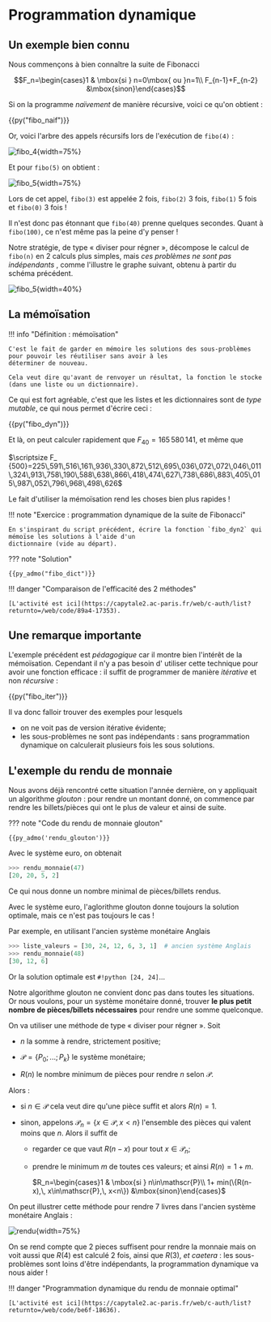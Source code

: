 # Programmation dynamique

## Un exemple bien connu

Nous commençons à bien connaître la suite de Fibonacci

$$F_n=\begin{cases}1 & \mbox{si } n=0\mbox{ ou }n=1\\ F_{n-1}+F_{n-2} &\mbox{sinon}\end{cases}$$

Si on la programme *naïvement* de manière récursive, voici ce qu'on obtient :

{{py("fibo_naif")}}

Or, voici l'arbre des appels récursifs lors de l'exécution de `fibo(4)` :

![fibo_4](../img/fibo_4.svg){width=75%}

Et pour `fibo(5)` on obtient :

![fibo_5](../img/fibo_5.svg){width=75%}

Lors de cet appel, `fibo(3)` est appelée 2 fois, `fibo(2)` 3 fois, `fibo(1)` 5 fois et `fibo(0)` 3 fois !

Il n'est donc pas étonnant que `fibo(40)` prenne quelques secondes. Quant à `fibo(100)`, ce n'est même pas la peine d'y
penser !

Notre stratégie, de type « diviser pour régner », décompose le calcul de `fibo(n)` en 2 calculs plus simples, mais *ces
problèmes ne sont pas indépendants* , comme l'illustre le graphe suivant, obtenu à partir du schéma précédent.

![fibo_5](../img/fibo_5_graphe.svg){width=40%}

## La mémoïsation

!!! info "Définition : mémoïsation"

    C'est le fait de garder en mémoire les solutions des sous-problèmes pour pouvoir les réutiliser sans avoir à les 
    déterminer de nouveau.
    
    Cela veut dire qu'avant de renvoyer un résultat, la fonction le stocke (dans une liste ou un dictionnaire). 

Ce qui est fort agréable, c'est que les listes et les dictionnaires sont de *type mutable*, ce qui nous permet d'écrire
ceci :

{{py("fibo_dyn")}}

Et là, on peut calculer rapidement que $F_{40}=165\,580\,141$, et même que

$\scriptsize F_
{500}=225\,591\,516\,161\,936\,330\,872\,512\,695\,036\,072\,072\,046\,011\,324\,913\,758\,190\,588\,638\,866\,418\,474\,627\,738\,686\,883\,405\,015\,987\,052\,796\,968\,498\,626$

Le fait d'utiliser la mémoïsation rend les choses bien plus rapides !

!!! note "Exercice : programmation dynamique de la suite de Fibonacci"

    En s'inspirant du script précédent, écrire la fonction `fibo_dyn2` qui mémoïse les solutions à l'aide d'un
    dictionnaire (vide au départ).

??? note "Solution"

    {{py_admo("fibo_dict")}}

!!! danger "Comparaison de l'efficacité des 2 méthodes"

    [L'activité est ici](https://capytale2.ac-paris.fr/web/c-auth/list?returnto=/web/code/89a4-17353).

## Une remarque importante

L'exemple précédent est *pédagogique* car il montre bien l'intérêt de la mémoïsation. Cependant il n'y a pas besoin d'
utiliser cette technique pour avoir une fonction efficace : il suffit de programmer de manière *itérative* et non
*récursive* :

{{py("fibo_iter")}}

Il va donc falloir trouver des exemples pour lesquels

- on ne voit pas de version itérative évidente;
- les sous-problèmes ne sont pas indépendants : sans programmation dynamique on calculerait plusieurs fois les sous
  solutions.

## L'exemple du rendu de monnaie

Nous avons déjà rencontré cette situation l'année dernière, on y appliquait un algorithme *glouton* : pour rendre un
montant donné, on commence par rendre les billets/pièces qui ont le plus de valeur et ainsi de suite.

??? note "Code du rendu de monnaie glouton"

    {{py_admo('rendu_glouton')}}

Avec le système euro, on obtenait

```python
>>> rendu_monnaie(47)
[20, 20, 5, 2]
```

Ce qui nous donne un nombre minimal de pièces/billets rendus.

Avec le système euro, l'aglorithme glouton donne toujours la solution optimale, mais ce n'est pas toujours le cas !

Par exemple, en utilisant l'ancien système monétaire Anglais

```python
>>> liste_valeurs = [30, 24, 12, 6, 3, 1]  # ancien système Anglais
>>> rendu_monnaie(48)
[30, 12, 6]
```

Or la solution optimale est `#!python [24, 24]`...

Notre algorithme glouton ne convient donc pas dans toutes les situations. Or nous voulons, pour un système monétaire
donné, trouver **le plus petit nombre de pièces/billets nécessaires** pour rendre une somme quelconque.

On va utiliser une méthode de type « diviser pour régner ». Soit 

- $n$ la somme à rendre, strictement positive; 
  
- $\mathscr{P}=\{P_0;\,...;\,P_k\}$ le système monétaire;

- $R(n)$ le nombre minimum de pièces pour rendre $n$ selon $\mathscr{P}$. 

Alors :

- si $n\in\mathscr{P}$ cela veut dire qu'une pièce suffit et alors $R(n)=1$.

- sinon, appelons $\mathscr{P}_n=\{x \in\mathscr{P},\, x < n\}$ l'ensemble des pièces qui valent moins que $n$. Alors
  il suffit de 
    - regarder ce que vaut $R(n-x)$ pour tout $x\in\mathscr{P}_n$;
    - prendre le minimum $m$ de toutes ces valeurs;
  et ainsi $R(n)= 1 + m$.
      
      $R_n=\begin{cases}1 & \mbox{si } n\in\mathscr{P}\\ 
       1+ min(\{R(n-x),\, x\in\mathscr{P},\, x<n\}) &\mbox{sinon}\end{cases}$
      
On peut illustrer cette méthode pour rendre 7 livres dans l'ancien système monétaire Anglais :

![rendu](../img/graphe_rendu.svg){width=75%}

On se rend compte que 2 pieces suffisent pour rendre la monnaie mais on voit aussi que $R(4)$ est calculé 2 fois, ainsi 
que $R(3)$, *et caetera* : les sous-problèmes sont loins d'être indépendants, la programmation dynamique va nous aider !

!!! danger "Programmation dynamique du rendu de monnaie optimal"

    [L'activité est ici](https://capytale2.ac-paris.fr/web/c-auth/list?returnto=/web/code/be6f-18636).
